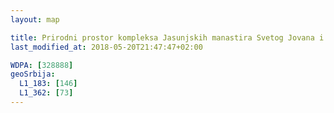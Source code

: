 ```yaml
---
layout: map

title: Prirodni prostor kompleksa Jasunjskih manastira Svetog Jovana i Svete Bogorodice
last_modified_at: 2018-05-20T21:47:47+02:00

WDPA: [328888]
geoSrbija:
  L1_183: [146]
  L1_362: [73]
---
```

